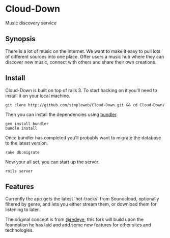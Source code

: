 Cloud-Down
=========

Music discovery service

## Synopsis

There is a lot of music on the internet. We want to make it easy to pull lots
of different sources into one place. Offer users a music hub where they can
discover new music, connect with others and share their own creations.

## Install

Cloud-Down is built on top of rails 3. To start hacking on it you'll need to install it on your local machine.

    git clone http://github.com/simpleweb/Cloud-Down.git && cd Cloud-Down/

Then you can install the dependencies using [bundler][1].

    gem install bundler
    bundle install

Once bundler has completed you'll probably want to migrate the database to the latest version.

    rake db:migrate

Now your all set, you can start up the server.

    rails server

## Features

Currently the app gets the latest 'hot-tracks' from Soundcloud, optionally filtered by genre, and lets you either stream them, or download them for listening to later.

The original concept is from [@redeye][redeye], this fork will build upon the foundation he has laid and add some new features for other sites and technologies.

[1]:http://gembundler.com/
[redeye]:http://twitter.com/redeye